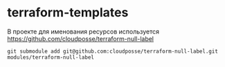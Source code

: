 # terraform-templates

В проекте для именования ресурсов используется https://github.com/cloudposse/terraform-null-label

```
git submodule add git@github.com:cloudposse/terraform-null-label.git modules/terraform-null-label
```